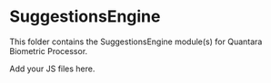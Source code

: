 # SuggestionsEngine

This folder contains the SuggestionsEngine module(s) for Quantara Biometric Processor.

Add your JS files here.
